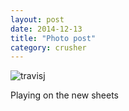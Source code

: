 ```yaml
---
layout: post
date: 2014-12-13
title: "Photo post"
category: crusher
---
```

![travisj](/images/48dff06c3e7398b593e69747e0215c94f52339c5a8a0470b8dc9ce0cd87c1c56.jpg)

Playing on the new sheets

